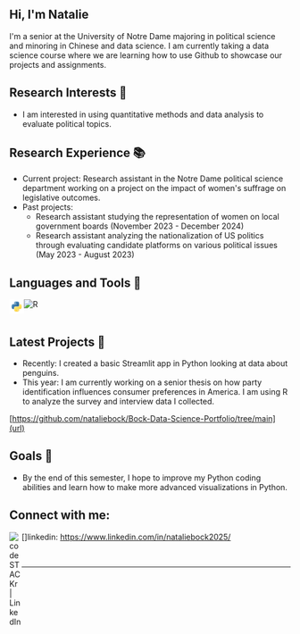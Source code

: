 ## Hi, I'm Natalie
I'm a senior at the University of Notre Dame majoring in political science and minoring in Chinese and data science. I am currently taking a data science course where we are learning how to use Github to showcase our projects and assignments. 

<!--
**nataliebock/nataliebock** is a ✨ _special_ ✨ repository because its `README.md` (this file) appears on your GitHub profile.

Here are some ideas to get you started:

- 🔭 I’m currently working on ...
- 🌱 I’m currently learning ...
- 👯 I’m looking to collaborate on ...
- 🤔 I’m looking for help with ...
- 💬 Ask me about ...
- 📫 How to reach me: ...
- 😄 Pronouns: ...
- ⚡ Fun fact: ...
-->

## Research Interests 🌱
- I am interested in using quantitative methods and data analysis to evaluate political topics. 

## Research Experience 📚 
- Current project: Research assistant in the Notre Dame political science department working on a project on the impact of women's suffrage on legislative outcomes.
- Past projects:
    - Research assistant studying the representation of women on local government boards (November 2023 - December 2024)
    - Research assistant analyzing the nationalization of US politics through evaluating candidate platforms on various political issues (May 2023 - August 2023)

## Languages and Tools 🧰 

<img alight = "left" alt = "R" width = "26px" src="https://cdn.jsdelivr.net/gh/devicons/devicon@latest/icons/r/r-original.svg" />
          
<img align="left" alt="Python" width="26px" src="https://raw.githubusercontent.com/github/explore/80688e429a7d4ef2fca1e82350fe8e3517d3494d/topics/python/python.png" />


<br />
<br />


## Latest Projects 📂 
- Recently: I created a basic Streamlit app in Python looking at data about penguins. 
- This year: I am currently working on a senior thesis on how party identification influences consumer preferences in America. I am using R to analyze the survey and interview data I collected. 

[https://github.com/nataliebock/Bock-Data-Science-Portfolio/tree/main](url)




## Goals 🥅 
- By the end of this semester, I hope to improve my Python coding abilities and learn how to make more advanced visualizations in Python. 




## Connect with me:

[<img align="left" alt="codeSTACKr | LinkedIn" width="22px" src="https://cdn.jsdelivr.net/npm/simple-icons@v3/icons/linkedin.svg" />]linkedin: https://www.linkedin.com/in/nataliebock2025/ 


<br />

---


